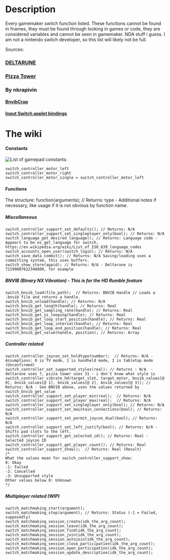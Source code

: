 # Description
Every gamemaker switch function listed.
These functions cannot be found in fnames, they must be found through looking in games or code, they are considered variables and cannot be seen in gamemaker.
NDA stuff i guess.
I am not a nintendo switch developer, so this list will likely not be full.

Sources:
### [DELTARUNE](https://www.nintendo.com/us/store/products/deltarune-chapter-1-and-2-switch/ "Nintendo page")
### [Pizza Tower](https://www.nintendo.com/us/store/products/pizza-tower-switch/ "Nintendo page")
### By nkrapivin
#### [BnvibCrap](https://gist.github.com/nkrapivin/6ae530e8b017bb48d78511f7514c1f09)
#### [Input Switch applet bindings](https://gist.github.com/nkrapivin/f4db99ccf62c04a9923b34cc16a93f98)

# The wiki
#### Constants
![List of gamepad constants:](https://github.com/user-attachments/assets/0958ac40-3285-4dcc-a162-910d4f4f18b2)
```gml
switch_controller_motor_left
switch_controller_motor_right
switch_controller_motor_single = switch_controller_motor_left
```


#### Functions
The structure:
function(arguments); // Returns: type - Additional notes if necessary, like usage if it is not obvious by function name.

##### Miscellaneous
```gml
switch_controller_support_set_defaults(); // Returns: N/A
switch_controller_support_set_singleplayer_only(bool); // Returns: N/A
switch_language_get_desired_language(); // Returns: Language code - Appears to be os_get_language for switch, https://en.wikipedia.org/wiki/List_of_ISO_639_language_codes
switch_accounts_open_user(switch_login); // Returns: N/A
switch_save_data_commit(); // Returns: N/A Saving/loading uses a committing system, this uses buffers.
switch_show_store(appid); // Returns: N/A - Deltarune is 72199087622348800, for example 
```

##### BNVIB (Binary NX Vibration) - This is for the HD Rumble feature
```gml
switch_bnvib_load(file_path);  // Returns: BNVIB Handle // Loads a .bnvib file and returns a handle.
switch_bnvib_unload(handle); // Returns: N/A
switch_bnvib_get_length(handle); // Returns: Real 
switch_bnvib_get_sampling_rate(handle); // Returns: Real
switch_bnvib_get_is_looping(handle); // Returns: Real
switch_bnvib_get_loop_start_position(handle); // Returns: Real
switch_bnvib_get_loop_interval(handle); // Returns: Real
switch_bnvib_get_loop_end_position(handle); // Returns: Real
switch_bnvib_get_value(handle, position); // Returns: Array
```

##### Controller related
```gml
switch_controller_joycon_set_holdtype(number);  // Returns: N/A - Assumptions: 0 is TV mode, 1 is handheld mode, 2 is tabletop mode (Unconfirmed)
switch_controller_set_supported_styles(real); // Returns : N/A  - deltarune uses 7, pizza tower uses 31 - i don't know what style is
switch_controller_vibrate_hd(target_slot, target_motor, bnvib_values[@ 0], bnvib_values[@ 1], bnvib_values[@ 2], bnvib_values[@ 3]); // Returns: N/A - See BNVIB above, uses the values returned by switch_bnvib_get_value
switch_controller_support_set_player_min(real);  // Returns: N/A
switch_controller_support_set_player_max(real);  // Returns: N/A
switch_controller_support_set_singleplayer_only(bool); // Returns: N/A
switch_controller_support_set_maintain_connections(bool); // Returns: N/A
switch_controller_support_set_permit_joycon_dual(bool); // Returns: N/A
switch_controller_support_set_left_justify(bool); // Returns: N/A - Shifts pad slots to the left.
switch_controller_support_get_selected_id(); // Returns: Real - Selected joycon ID
switch_controller_support_get_player_count(); // Returns: Real
switch_controller_support_show();  // Returns: Real (Result)
/*
What the values mean for switch_controller_support_show:
0: Okay
-1: Failed
-2: Cancelled
-3: Unsupported style
Other values below 0: Unknown
*/
```

##### Multiplayer related (WIP)
```gml
switch_matchmaking_start(argument);
switch_matchmaking_stop(argument); // Returns: Status (-1 = Failed, supposedly)
switch_matchmaking_session_create(idk_the_arg_count);
switch_matchmaking_session_leave(idk_the_arg_count);
switch_matchmaking_session_find(idk_the_arg_count);
switch_matchmaking_session_join(idk_the_arg_count);
switch_matchmaking_session_autojoin(idk_the_arg_count);
switch_matchmaking_session_close_participation(idk_the_arg_count);
switch_matchmaking_session_open_participation(idk_the_arg_count);
switch_matchmaking_session_update_description(idk_the_arg_count);
```
